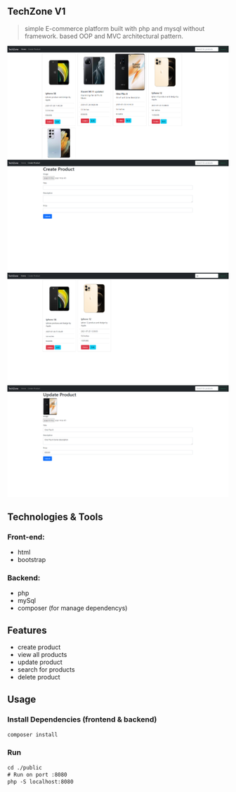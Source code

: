 ## TechZone V1

> simple E-commerce platform built with php and mysql without framework.
> based OOP and MVC architectural pattern.

<img src="uploads/home-page.png"/>
<img src="uploads/create-page.png"/>
<img src="uploads/search-page.png"/>
<img src="uploads/update-page.png"/>

## Technologies & Tools

### Front-end:

- html
- bootstrap

### Backend:

- php
- mySql
- composer (for manage dependencys)

## Features

- create product
- view all products
- update product
- search for products
- delete product

## Usage

### Install Dependencies (frontend & backend)

```
composer install
```

### Run

```
cd ./public
# Run on port :8080
php -S localhost:8080
```
